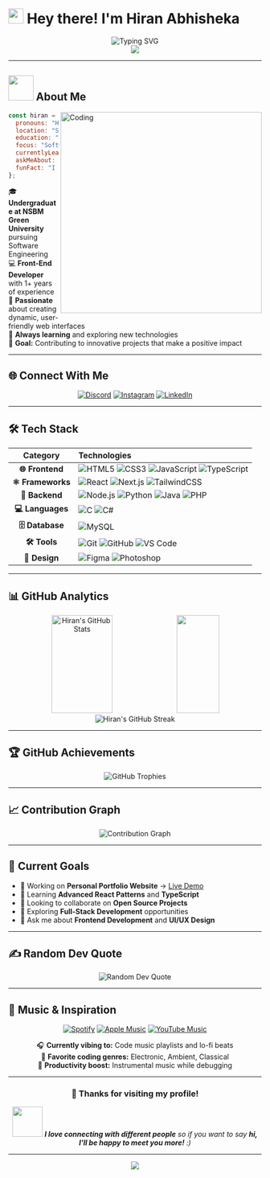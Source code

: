 # <img src="https://raw.githubusercontent.com/MartinHeinz/MartinHeinz/master/wave.gif" width="30px" height="30px" /> Hey there! I'm Hiran Abhisheka

<div align="center">
  <img src="https://readme-typing-svg.herokuapp.com?font=Fira+Code&size=32&duration=2800&pause=2000&color=A9FEF7&center=true&vCenter=true&width=940&lines=Software+Engineering+Student;Front-End+Developer;UI%2FUX+Enthusiast;Always+Learning+New+Technologies" alt="Typing SVG" />
</div>

<div align="center">
  <img src="https://komarev.com/ghpvc/?username=Hiran-Abhisheka&style=for-the-badge&color=0891b2&labelColor=1c1917" />
</div>

---

## <img src="https://media.giphy.com/media/VgCDAzcKvsR6OM0uWg/giphy.gif" width="50"> About Me

<img align="right" alt="Coding" width="400" src="https://media.giphy.com/media/SWoSkN6DxTszqIKEqv/giphy.gif">

```javascript
const hiran = {
  pronouns: "He" | "Him",
  location: "Sri Lanka 🇱🇰",
  education: "NSBM Green University",
  focus: "Software Engineering",
  currentlyLearning: ["React", "TypeScript", "Next.js"],
  askMeAbout: ["Web Development", "UI/UX", "JavaScript"],
  funFact: "I debug with console.log() 🐛",
};
```

🎓 **Undergraduate at NSBM Green University** pursuing Software Engineering  
💻 **Front-End Developer** with 1+ years of experience  
🚀 **Passionate** about creating dynamic, user-friendly web interfaces  
🌱 **Always learning** and exploring new technologies  
🎯 **Goal:** Contributing to innovative projects that make a positive impact

---

## 🌐 Connect With Me

<div align="center">
  
[![Discord](https://img.shields.io/badge/Discord-7289DA?style=for-the-badge&logo=discord&logoColor=white&animated=true)](https://discord.gg/abhi3218)
[![Instagram](https://img.shields.io/badge/Instagram-E4405F?style=for-the-badge&logo=instagram&logoColor=white)](https://instagram.com/mr_lofyy)
[![LinkedIn](https://img.shields.io/badge/LinkedIn-0077B5?style=for-the-badge&logo=linkedin&logoColor=white)](https://linkedin.com/in/hiran-abhisheka-3bb78b303)

</div>

---

## 🛠️ Tech Stack

<div align="center">

| **Category** | **Technologies** |
|:---:|:---|
| **🌐 Frontend** | ![HTML5](https://img.shields.io/badge/HTML5-E34F26?style=flat-square&logo=html5&logoColor=white) ![CSS3](https://img.shields.io/badge/CSS3-1572B6?style=flat-square&logo=css3&logoColor=white) ![JavaScript](https://img.shields.io/badge/JavaScript-F7DF1E?style=flat-square&logo=javascript&logoColor=black) ![TypeScript](https://img.shields.io/badge/TypeScript-007ACC?style=flat-square&logo=typescript&logoColor=white) |
| **⚛️ Frameworks** | ![React](https://img.shields.io/badge/React-20232A?style=flat-square&logo=react&logoColor=61DAFB) ![Next.js](https://img.shields.io/badge/Next.js-000000?style=flat-square&logo=next.js&logoColor=white) ![TailwindCSS](https://img.shields.io/badge/Tailwind_CSS-38B2AC?style=flat-square&logo=tailwind-css&logoColor=white) |
| **🔧 Backend** | ![Node.js](https://img.shields.io/badge/Node.js-43853D?style=flat-square&logo=node.js&logoColor=white) ![Python](https://img.shields.io/badge/Python-3776AB?style=flat-square&logo=python&logoColor=white) ![Java](https://img.shields.io/badge/Java-ED8B00?style=flat-square&logo=java&logoColor=white) ![PHP](https://img.shields.io/badge/PHP-777BB4?style=flat-square&logo=php&logoColor=white) |
| **💻 Languages** | ![C](https://img.shields.io/badge/C-00599C?style=flat-square&logo=c&logoColor=white) ![C#](https://img.shields.io/badge/C%23-239120?style=flat-square&logo=c-sharp&logoColor=white) |
| **🗄️ Database** | ![MySQL](https://img.shields.io/badge/MySQL-005C84?style=flat-square&logo=mysql&logoColor=white) |
| **🛠️ Tools** | ![Git](https://img.shields.io/badge/Git-F05032?style=flat-square&logo=git&logoColor=white) ![GitHub](https://img.shields.io/badge/GitHub-100000?style=flat-square&logo=github&logoColor=white) ![VS Code](https://img.shields.io/badge/VS_Code-0078D4?style=flat-square&logo=visual%20studio%20code&logoColor=white) |
| **🎨 Design** | ![Figma](https://img.shields.io/badge/Figma-F24E1E?style=flat-square&logo=figma&logoColor=white) ![Photoshop](https://img.shields.io/badge/Photoshop-31A8FF?style=flat-square&logo=adobe%20photoshop&logoColor=white) |

</div>

---

## 📊 GitHub Analytics

<div align="center">
  <img width="49%" height="195px" src="https://github-readme-stats-sigma-five.vercel.app/api?username=Hiran-Abhisheka&show_icons=true&count_private=true&hide_border=true&title_color=A9FEF7&icon_color=A9FEF7&text_color=c9d1d9&bg_color=0d1117&cache_seconds=86400" alt="Hiran's GitHub Stats" /> 
  <img width="41%" height="195px" src="https://github-readme-stats-sigma-five.vercel.app/api/top-langs/?username=Hiran-Abhisheka&layout=compact&hide_border=true&title_color=A9FEF7&text_color=c9d1d9&bg_color=0d1117&cache_seconds=86400" />
</div>

<div align="center">
  <img src="https://streak-stats.demolab.com/?user=Hiran-Abhisheka&theme=dark&hide_border=true&stroke=0d1117&background=0d1117&ring=A9FEF7&fire=A9FEF7&currStreakLabel=A9FEF7" alt="Hiran's GitHub Streak" />
</div>

---

## 🏆 GitHub Achievements

<div align="center">
  <img src="https://github-profile-trophy.vercel.app/?username=Hiran-Abhisheka&theme=algolia&no-frame=false&no-bg=false&margin-w=4&row=1" alt="GitHub Trophies" />
</div>

---

## 📈 Contribution Graph

<div align="center">
  <img src="https://github-readme-activity-graph.vercel.app/graph?username=Hiran-Abhisheka&bg_color=0d1117&color=A9FEF7&line=A9FEF7&point=FFFFFF&area=true&hide_border=true" alt="Contribution Graph" />
</div>

---

## 🎯 Current Goals

- 🔭 Working on **Personal Portfolio Website** → [Live Demo](https://hiranabhisheka.netlify.app/)
- 🌱 Learning **Advanced React Patterns** and **TypeScript**
- 👯 Looking to collaborate on **Open Source Projects**
- 🤔 Exploring **Full-Stack Development** opportunities
- 💬 Ask me about **Frontend Development** and **UI/UX Design**

---

## ✍️ Random Dev Quote

<div align="center">
  <img src="https://quotes-github-readme.vercel.app/api?type=horizontal&theme=dark" alt="Random Dev Quote" />
</div>

---

## 🎵 Music & Inspiration

<div align="center">

[![Spotify](https://img.shields.io/badge/Spotify-1ED760?style=for-the-badge&logo=spotify&logoColor=white)](https://open.spotify.com)
[![Apple Music](https://img.shields.io/badge/Apple_Music-9933CC?style=for-the-badge&logo=apple-music&logoColor=white)](https://music.apple.com)
[![YouTube Music](https://img.shields.io/badge/YouTube_Music-FF0000?style=for-the-badge&logo=youtube-music&logoColor=white)](https://music.youtube.com)

🎧 **Currently vibing to:** Code music playlists and lo-fi beats  
🎼 **Favorite coding genres:** Electronic, Ambient, Classical  
🎵 **Productivity boost:** Instrumental music while debugging

</div>

---

<div align="center">
  
### 💖 Thanks for visiting my profile!

<img src="https://media.giphy.com/media/LnQjpWaON8nhr21vNW/giphy.gif" width="60"> <em><b>I love connecting with different people</b> so if you want to say <b>hi, I'll be happy to meet you more!</b> :)</em>

</div>

---

<div align="center">
  <img src="https://visitcount.itsvg.in/api?id=Hiran-Abhisheka&icon=2&color=6&pretty=true" />
</div>
